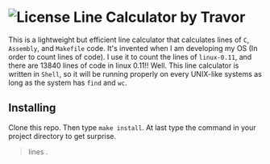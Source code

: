 # ![License](https://www.gnu.org/graphics/gplv3-88x31.png "GNU General Public License v3.0") Line Calculator by Travor

This is a lightweight but efficient line calculator that calculates lines of `C`, `Assembly`, and `Makefile` code. It's invented when I am developing my OS (In order to count lines of code). I use it to count the lines of `linux-0.11`, and there are 13840 lines of code in linux 0.11!! Well. This line calculator is written in `Shell`, so it will be running properly on every UNIX-like systems as long as the system has `find` and `wc`.

## Installing

Clone this repo. Then type `make install`. At last type the command in your project directory to get surprise.

> lines .
